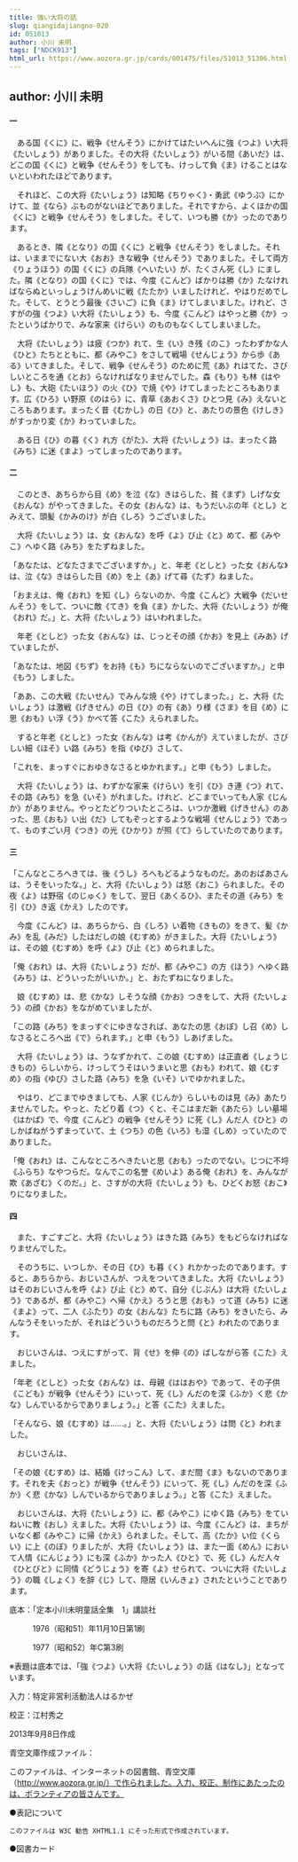 ```yaml
---
title: 強い大将の話
slug: qiangidajiangno-020
id: 051013
author: 小川 未明
tags: ["NDCK913"]
html_url: https://www.aozora.gr.jp/cards/001475/files/51013_51306.html
---
```


## author: 小川 未明

#### 一




　ある国《くに》に、戦争《せんそう》にかけてはたいへんに強《つよ》い大将《たいしょう》がありました。その大将《たいしょう》がいる間《あいだ》は、どこの国《くに》と戦争《せんそう》をしても、けっして負《ま》けることはないといわれたほどであります。

　それほど、この大将《たいしょう》は知略《ちりゃく》・勇武《ゆうぶ》にかけて、並《なら》ぶものがないほどでありました。それですから、よくほかの国《くに》と戦争《せんそう》をしました。そして、いつも勝《か》ったのであります。

　あるとき、隣《となり》の国《くに》と戦争《せんそう》をしました。それは、いままでにない大《おお》きな戦争《せんそう》でありました。そして両方《りょうほう》の国《くに》の兵隊《へいたい》が、たくさん死《し》にました。隣《となり》の国《くに》では、今度《こんど》ばかりは勝《か》たなければならぬといっしょうけんめいに戦《たたか》いましたけれど、やはりだめでした。そして、とうとう最後《さいご》に負《ま》けてしまいました。けれど、さすがの強《つよ》い大将《たいしょう》も、今度《こんど》はやっと勝《か》ったというばかりで、みな家来《けらい》のものもなくしてしまいました。

　大将《たいしょう》は疲《つか》れて、生《い》き残《のこ》ったわずかな人《ひと》たちとともに、都《みやこ》をさして戦場《せんじょう》から歩《ある》いてきました。そして、戦争《せんそう》のために荒《あ》れはてた、さびしいところを通《とお》らなければなりませんでした。森《もり》も林《はやし》も、大砲《たいほう》の火《ひ》で焼《や》けてしまったところもあります。広《ひろ》い野原《のはら》に、青草《あおくさ》ひとつ見《み》えないところもあります。まったく昔《むかし》の日《ひ》と、あたりの景色《けしき》がすっかり変《か》わっていました。

　ある日《ひ》の暮《く》れ方《がた》、大将《たいしょう》は、まったく路《みち》に迷《まよ》ってしまったのであります。



#### 二




　このとき、あちらから目《め》を泣《な》きはらした、貧《まず》しげな女《おんな》がやってきました。その女《おんな》は、もうだいぶの年《とし》とみえて、頭髪《かみのけ》が白《しろ》うございました。

　大将《たいしょう》は、女《おんな》を呼《よ》び止《と》めて、都《みやこ》へゆく路《みち》をたずねました。

「あなたは、どなたさまでございますか。」と、年老《としと》った女《おんな》は、泣《な》きはらした目《め》を上《あ》げて尋《たず》ねました。

「おまえは、俺《おれ》を知《し》らないのか、今度《こんど》大戦争《だいせんそう》をして、ついに敵《てき》を負《ま》かした、大将《たいしょう》が俺《おれ》だ。」と、大将《たいしょう》はいわれました。

　年老《としと》った女《おんな》は、じっとその顔《かお》を見上《みあ》げていましたが、

「あなたは、地図《ちず》をお持《も》ちにならないのでございますか。」と申《もう》しました。

「ああ、この大戦《たいせん》でみんな焼《や》けてしまった。」と、大将《たいしょう》は激戦《げきせん》の日《ひ》の有《あ》り様《さま》を目《め》に思《おも》い浮《う》かべて答《こた》えられました。

　すると年老《としと》った女《おんな》は考《かんが》えていましたが、さびしい細《ほそ》い路《みち》を指《ゆび》さして、

「これを、まっすぐにおゆきなさるとゆかれます。」と申《もう》しました。

　大将《たいしょう》は、わずかな家来《けらい》を引《ひ》き連《つ》れて、その路《みち》を急《いそ》がれました。けれど、どこまでいっても人家《じんか》がありません。やっとたどりついたところは、いつか激戦《げきせん》のあった、思《おも》い出《だ》してもぞっとするような戦場《せんじょう》であって、ものすごい月《つき》の光《ひかり》が照《て》らしていたのであります。



#### 三




「こんなところへきては、後《うし》ろへもどるようなものだ。あのおばあさんは、うそをいったな。」と、大将《たいしょう》は怒《おこ》られました。その夜《よ》は野宿《のじゅく》をして、翌日《あくるひ》、またその道《みち》を引《ひ》き返《かえ》したのです。

　今度《こんど》は、あちらから、白《しろ》い着物《きもの》をきて、髪《かみ》を乱《みだ》したはだしの娘《むすめ》がきました。大将《たいしょう》は、その娘《むすめ》を呼《よ》び止《と》められました。

「俺《おれ》は、大将《たいしょう》だが、都《みやこ》の方《ほう》へゆく路《みち》は、どういったがいいか。」と、おたずねになりました。

　娘《むすめ》は、悲《かな》しそうな顔《かお》つきをして、大将《たいしょう》の顔《かお》をながめていましたが、

「この路《みち》をまっすぐにゆきなされば、あなたの思《おぼ》し召《め》しなさるところへ出《で》られます。」と申《もう》しあげました。

　大将《たいしょう》は、うなずかれて、この娘《むすめ》は正直者《しょうじきもの》らしいから、けっしてうそはいうまいと思《おも》われて、娘《むすめ》の指《ゆび》さした路《みち》を急《いそ》いでゆかれました。

　やはり、どこまでゆきましても、人家《じんか》らしいものは見《み》あたりませんでした。やっと、たどり着《つ》くと、そこはまだ新《あたら》しい墓場《はかば》で、今度《こんど》の戦争《せんそう》に死《し》んだ人《ひと》のしかばねがうずまっていて、土《つち》の色《いろ》も湿《しめ》っていたのでありました。

「俺《おれ》は、こんなところへきたいと思《おも》ったのでない。じつに不埒《ふらち》なやつらだ。なんでこの名誉《めいよ》ある俺《おれ》を、みんなが欺《あざむ》くのだ。」と、さすがの大将《たいしょう》も、ひどくお怒《おこ》りになりました。



#### 四




　また、すごすごと、大将《たいしょう》はきた路《みち》をもどらなければなりませんでした。

　そのうちに、いつしか、その日《ひ》も暮《く》れかかったのであります。すると、あちらから、おじいさんが、つえをついてきました。大将《たいしょう》はそのおじいさんを呼《よ》び止《と》めて、自分《じぶん》は大将《たいしょう》であるが、都《みやこ》へ帰《かえ》ろうと思《おも》って道《みち》に迷《まよ》って、二人《ふたり》の女《おんな》たちに路《みち》をきいたら、みんなうそをいったが、それはどういうものだろうと問《と》われたのであります。

　おじいさんは、つえにすがって、背《せ》を伸《の》ばしながら答《こた》えました。

「年老《としと》った女《おんな》は、母親《ははおや》であって、その子供《こども》が戦争《せんそう》にいって、死《し》んだのを深《ふか》く悲《かな》しんでいるからでありましょう。」と答《こた》えました。

「そんなら、娘《むすめ》は……。」と、大将《たいしょう》は問《と》われました。

　おじいさんは、

「その娘《むすめ》は、結婚《けっこん》して、まだ間《ま》もないのであります。それを夫《おっと》が戦争《せんそう》にいって、死《し》んだのを深《ふか》く悲《かな》しんでいるからでありましょう。」と答《こた》えました。

　おじいさんは、大将《たいしょう》に、都《みやこ》にゆく路《みち》をていねいに教《おし》えました。大将《たいしょう》は、今度《こんど》は、まちがいなく都《みやこ》に帰《かえ》られました。そして、高《たか》い位《くらい》に上《のぼ》りましたが、大将《たいしょう》は、また一面《めん》において人情《にんじょう》にも深《ふか》かった人《ひと》で、死《し》んだ人々《ひとびと》に同情《どうじょう》を寄《よ》せられて、ついに大将《たいしょう》の職《しょく》を辞《じ》して、隠居《いんきょ》されたということであります。













底本：「定本小川未明童話全集　1」講談社

　　　1976（昭和51）年11月10日第1刷

　　　1977（昭和52）年C第3刷

※表題は底本では、「強《つよ》い大将《たいしょう》の話《はなし》」となっています。

入力：特定非営利活動法人はるかぜ

校正：江村秀之

2013年9月8日作成

青空文庫作成ファイル：

このファイルは、インターネットの図書館、青空文庫（http://www.aozora.gr.jp/）で作られました。入力、校正、制作にあたったのは、ボランティアの皆さんです。











●表記について


	このファイルは W3C 勧告 XHTML1.1 にそった形式で作成されています。







●図書カード